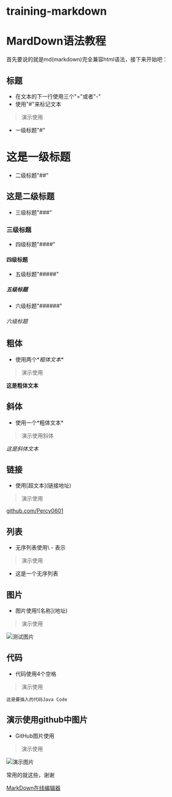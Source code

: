 # training-markdown
MardDown语法教程
=================
首先要说的就是md(markdown)完全兼容html语法，接下来开始吧：


## 标题



- 在文本的下一行使用三个"="或者"-"
- 使用"#"来标记文本

> 演示使用

 - 一级标题"#"
 
 # 这是一级标题


 - 二级标题"##"

 ## 这是二级标题
 

 - 三级标题"###"

 ### 三级标题


 - 四级标题"####"

 #### 四级标题

 - 五级标题"#####"

 ##### 五级标题

 - 六级标题"######"

 ###### 六级标题


## 粗体

 - 使用两个\**粗体文本\**
 
 

> 演示使用



**这是粗体文本**


## 斜体



 - 使用一个\*粗体文本\*


> 演示使用斜体



*这是斜体文本*


## 链接

 - 使用\[超文本\](链接地址)

> 演示使用


[github.com/Percy0601](https://github.com/Percy0601)


## 列表

 - 无序列表使用\ - 表示

> 演示使用

 - 这是一个无序列表


## 图片

 - 图片使用\!\[名称](地址)

> 演示使用


![测试图片](http://b386.photo.store.qq.com/psb?/V13HjZ7e0FdFMI/uOl46QMbULLwedLzHmJWTVPxcyWfxL6QQ47GoLRN7eA!/b/dOWTGubpKwAA&bo=wQOAAkAGKgQFCAM!&rf=viewer_4)


## 代码

 - 代码使用4个空格

> 演示使用

    这是要插入的代码Java Code


## 演示使用github中图片

 - GitHub图片使用

> 演示使用

![演示图片](../images/1.jpg)



常用的就这些，谢谢

[MarkDown在线编辑器](https://stackedit.io/editor)
